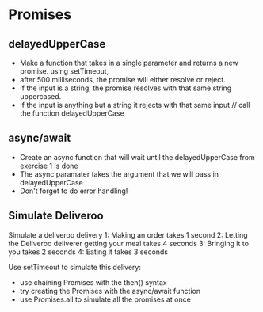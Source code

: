 # Promises

## delayedUpperCase


- Make a function that takes in a single parameter
and returns a new promise. 
using setTimeout,
- after 500 milliseconds, the promise will either
resolve or reject. 
- If the input is a string,
the promise resolves with that same string
uppercased. 
- If the input is anything but a string
it rejects with that same input
//
call the function delayedUpperCase


## async/await


- Create an async function that will wait until the delayedUpperCase from exercise 1 is done
- The async paramater takes the argument that we will pass in delayedUpperCase
- Don't forget to do error handling!


## Simulate Deliveroo


Simulate a deliveroo delivery
1: Making an order takes 1 second
2: Letting the Deliveroo deliverer getting your meal takes 4 seconds
3: Bringing it to you takes 2 seconds
4: Eating it takes 3 seconds

Use setTimeout to simulate this delivery:

- use chaining Promises with the then() syntax
- try creating the Promises with the async/await function
- use Promises.all to simulate all the promises at once
